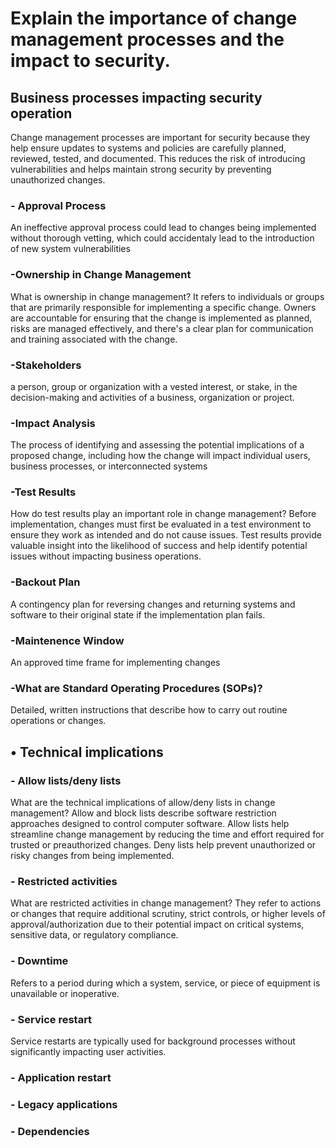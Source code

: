# Explain the importance of change management processes and the impact to security.
## Business processes impacting security operation

Change management processes are important for security because they help ensure updates to systems and policies are carefully planned, reviewed, tested, and documented. This reduces the risk of introducing vulnerabilities and helps maintain strong security by preventing unauthorized changes.

### - Approval Process
An ineffective approval process could lead to changes being implemented without thorough vetting, which could accidentaly lead to the introduction of new system vulnerabilities

### -Ownership in Change Management
What is ownership in change management?
It refers to individuals or groups that are primarily responsible for implementing a specific change. Owners are accountable for ensuring that the change is implemented as planned, risks are managed effectively, and there's a clear plan for communication and training associated with the change.

### -Stakeholders
 a person, group or organization with a vested interest, or stake, in the decision-making and activities of a business, organization or project.

### -Impact Analysis
 The process of identifying and assessing the potential implications of a proposed change, including how the change will impact individual users, business processes, or interconnected systems
 
### -Test Results
How do test results play an important role in change management?
Before implementation, changes must first be evaluated in a test environment to ensure they work as intended and do not cause issues. Test results provide valuable insight into the likelihood of success and help identify potential issues without impacting business operations.

### -Backout Plan
A contingency plan for reversing changes and returning systems and software to their original state if the implementation plan fails.

### -Maintenence Window
An approved time frame for implementing changes

### -What are Standard Operating Procedures (SOPs)?
Detailed, written instructions that describe how to carry out routine operations or changes. 

## • Technical implications

### - Allow lists/deny lists
What are the technical implications of allow/deny lists in change management?
Allow and block lists describe software restriction approaches designed to control computer software. Allow lists help streamline change management by reducing the time and effort required for trusted or preauthorized changes. Deny lists help prevent unauthorized or risky changes from being implemented.

### - Restricted activities
What are restricted activities in change management?
They refer to actions or changes that require additional scrutiny, strict controls, or higher levels of approval/authorization due to their potential impact on critical systems, sensitive data, or regulatory compliance.

### - Downtime
Refers to a period during which a system, service, or piece of equipment is unavailable or inoperative.

### - Service restart
Service restarts are typically used for background processes without significantly impacting user activities.

### - Application restart

### - Legacy applications

### - Dependencies




